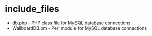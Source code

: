 include_files
=============

* db.php - PHP class file for MySQL database connections
* WallboardDB.pm - Perl module for MySQL database connections
